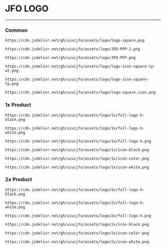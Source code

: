# JFO LOGO

---

### Common

`https://cdn.jsdelivr.net/gh/uiucjfo/assets/logo/logo-square.png`

`https://cdn.jsdelivr.net/gh/uiucjfo/assets/logo/JFO-PFP-2.png`

`https://cdn.jsdelivr.net/gh/uiucjfo/assets/logo/JFO-PFP.png`

`https://cdn.jsdelivr.net/gh/uiucjfo/assets/logo/logo-icon-square-tp-wt.png`

`https://cdn.jsdelivr.net/gh/uiucjfo/assets/logo/logo-icon-square-tp.png`

`https://cdn.jsdelivr.net/gh/uiucjfo/assets/logo/logo-square-icon.png`

### 1x Product

`https://cdn.jsdelivr.net/gh/uiucjfo/assets/logo/1x/full-logo-h-black.png`

`https://cdn.jsdelivr.net/gh/uiucjfo/assets/logo/1x/full-logo-h-white.png`

`https://cdn.jsdelivr.net/gh/uiucjfo/assets/logo/1x/full-logo-h.png`

`https://cdn.jsdelivr.net/gh/uiucjfo/assets/logo/1x/icon-black.png`

`https://cdn.jsdelivr.net/gh/uiucjfo/assets/logo/1x/icon-color.png`

`https://cdn.jsdelivr.net/gh/uiucjfo/assets/logo/1x/icon-white.png`

### 2x Product

`https://cdn.jsdelivr.net/gh/uiucjfo/assets/logo/2x/full-logo-h-black.png`

`https://cdn.jsdelivr.net/gh/uiucjfo/assets/logo/2x/full-logo-h-white.png`

`https://cdn.jsdelivr.net/gh/uiucjfo/assets/logo/2x/full-logo-h.png`

`https://cdn.jsdelivr.net/gh/uiucjfo/assets/logo/2x/icon-black.png`

`https://cdn.jsdelivr.net/gh/uiucjfo/assets/logo/2x/icon-color.png`

`https://cdn.jsdelivr.net/gh/uiucjfo/assets/logo/2x/icon-white.png`

